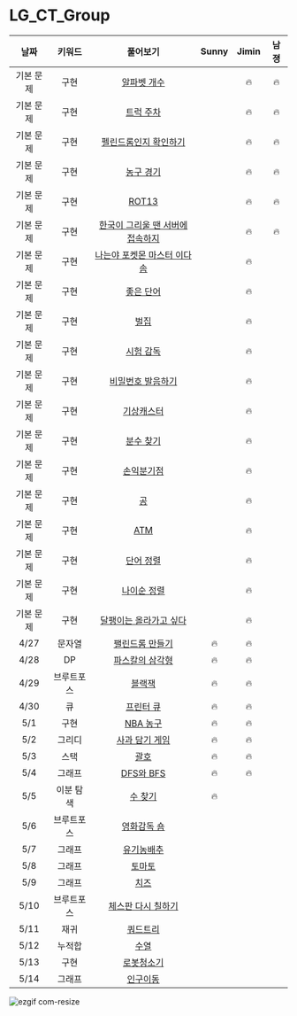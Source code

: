 # LG_CT_Group
| 날짜 | 키워드 | 풀어보기 | Sunny | Jimin | 남졍 |
| :-: | :-: | :-: | :-: | :-: | :-: |
| 기본 문제 | 구현 | [알파벳 개수](https://www.acmicpc.net/problem/10808) | | 🔥 | 🔥 |
| 기본 문제 | 구현 | [트럭 주차](https://www.acmicpc.net/problem/2979) | | 🔥 | 🔥 |
| 기본 문제 | 구현 | [펠린드롬인지 확인하기](https://www.acmicpc.net/problem/10988) | | 🔥 | 🔥 |
| 기본 문제 | 구현 | [농구 경기](https://www.acmicpc.net/problem/1159) | | 🔥 | 🔥 |
| 기본 문제 | 구현 | [ROT13](https://www.acmicpc.net/problem/11655) | | 🔥 | 🔥 |
| 기본 문제 | 구현 | [한국이 그리울 땐 서버에 접속하지](https://www.acmicpc.net/problem/9996) | | 🔥 | 🔥 |
| 기본 문제 | 구현 | [나는야 포켓몬 마스터 이다솜](https://www.acmicpc.net/problem/1620) | | 🔥 | |
| 기본 문제 | 구현 | [좋은 단어](https://www.acmicpc.net/problem/3986) | | 🔥 | |
| 기본 문제 | 구현 | [벌집](https://www.acmicpc.net/problem/2292) | | 🔥 | |
| 기본 문제 | 구현 | [시험 감독](https://www.acmicpc.net/problem/13458) | | 🔥 | |
| 기본 문제 | 구현 | [비밀번호 발음하기](https://www.acmicpc.net/problem/4659) | | 🔥 | |
| 기본 문제 | 구현 | [기상캐스터](https://www.acmicpc.net/problem/10709) | | 🔥 | |
| 기본 문제 | 구현 | [분수 찾기](https://www.acmicpc.net/problem/1193) | | 🔥 | |
| 기본 문제 | 구현 | [손익분기점](https://www.acmicpc.net/problem/1712) | | 🔥 | |
| 기본 문제 | 구현 | [공](https://www.acmicpc.net/problem/1547) | | 🔥 | |
| 기본 문제 | 구현 | [ATM](https://www.acmicpc.net/problem/11399) | | 🔥 | |
| 기본 문제 | 구현 | [단어 정렬](https://www.acmicpc.net/problem/1181) | | 🔥 | |
| 기본 문제 | 구현 | [나이순 정렬](https://www.acmicpc.net/problem/10814) | | 🔥 | |
| 기본 문제 | 구현 | [달팽이는 올라가고 싶다](https://www.acmicpc.net/problem/2869) | | 🔥 | |
| 4/27 | 문자열 | [팰린드롬 만들기](https://www.acmicpc.net/problem/1213) | 🔥 | 🔥 | |
| 4/28 | DP | [파스칼의 삼각형](https://www.acmicpc.net/problem/16395) | 🔥 | 🔥 | |
| 4/29 | 브루트포스 | [블랙잭](https://www.acmicpc.net/problem/2798) | 🔥 | 🔥 | |
| 4/30 | 큐 | [프린터 큐](https://www.acmicpc.net/problem/1966) | 🔥 | 🔥 | |
| 5/1 | 구현 | [NBA 농구](https://www.acmicpc.net/problem/2852) | 🔥 | 🔥 | |
| 5/2 | 그리디 | [사과 담기 게임](https://www.acmicpc.net/problem/2828) | 🔥 | 🔥 | |
| 5/3 | 스택 | [괄호](https://www.acmicpc.net/problem/9012) | 🔥 | 🔥 | |
| 5/4 | 그래프 | [DFS와 BFS](https://www.acmicpc.net/problem/1260) | 🔥 | 🔥 | |
| 5/5 | 이분 탐색 | [수 찾기](https://www.acmicpc.net/problem/1920) | 🔥 | | |
| 5/6 | 브루트포스 | [영화감독 숌](https://www.acmicpc.net/problem/1436) | | | |
| 5/7 | 그래프 | [유기농배추](https://www.acmicpc.net/problem/1012) | | | |
| 5/8 | 그래프 | [토마토](https://www.acmicpc.net/problem/7576) | | | |
| 5/9 | 그래프 | [치즈](https://www.acmicpc.net/problem/2636) | | | |
| 5/10 | 브루트포스 | [체스판 다시 칠하기](https://www.acmicpc.net/problem/1018) | | | |
| 5/11 | 재귀 | [쿼드트리](https://www.acmicpc.net/problem/1992) | | | |
| 5/12 | 누적합 | [수열](https://www.acmicpc.net/problem/2559) | | | |
| 5/13 | 구현 | [로봇청소기](https://www.acmicpc.net/problem/14503) | | | |
| 5/14 | 그래프 | [인구이동](https://www.acmicpc.net/problem/16234) | | | |

![ezgif com-resize](https://user-images.githubusercontent.com/40224884/235282241-be54a4a9-341d-417d-bf7f-d830a82f162d.gif)



